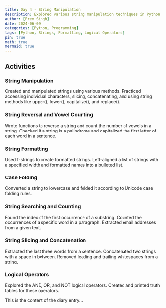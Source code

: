 ```yaml
---
title: Day 4 - String Manipulation
description: Explored various string manipulation techniques in Python, including string methods, formatting, and logical operators.
author: [Prem Singh]
date: 2024-06-09
categories: [Python, Programming]
tags: [Python, Strings, Formatting, Logical Operators]
pin: true
math: true
mermaid: true
---
```


## Activities

### String Manipulation

Created and manipulated strings using various methods.
Practiced accessing individual characters, slicing, concatenating, and using string methods like upper(), lower(), capitalize(), and replace().

### String Reversal and Vowel Counting

Wrote functions to reverse a string and count the number of vowels in a string.
Checked if a string is a palindrome and capitalized the first letter of each word in a sentence.

### String Formatting

Used f-strings to create formatted strings.
Left-aligned a list of strings with a specified width and formatted names into a bulleted list.

### Case Folding

Converted a string to lowercase and folded it according to Unicode case folding rules.

### String Searching and Counting

Found the index of the first occurrence of a substring.
Counted the occurrences of a specific word in a paragraph.
Extracted email addresses from a given text.

### String Slicing and Concatenation

Extracted the last three words from a sentence.
Concatenated two strings with a space in between.
Removed leading and trailing whitespaces from a string.

### Logical Operators

Explored the AND, OR, and NOT logical operators.
Created and printed truth tables for these operators.

This is the content of the diary entry...  

